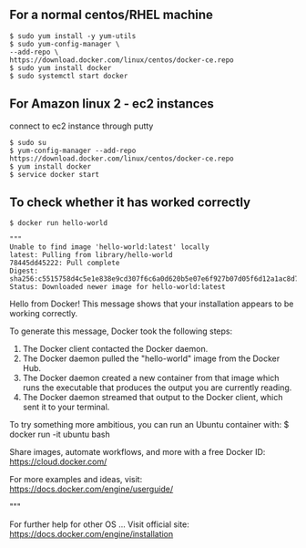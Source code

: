 ## For a normal centos/RHEL machine


	$ sudo yum install -y yum-utils
	$ sudo yum-config-manager \
    --add-repo \
    https://download.docker.com/linux/centos/docker-ce.repo
	$ sudo yum install docker
	$ sudo systemctl start docker


## For Amazon linux 2 - ec2 instances 
connect to ec2 instance through putty

	$ sudo su
	$ yum-config-manager --add-repo https://download.docker.com/linux/centos/docker-ce.repo
	$ yum install docker
	$ service docker start

## To check whether it has worked correctly 
	$ docker run hello-world

	"""
	Unable to find image 'hello-world:latest' locally
	latest: Pulling from library/hello-world
	78445dd45222: Pull complete
	Digest: sha256:c5515758d4c5e1e838e9cd307f6c6a0d620b5e07e6f927b07d05f6d12a1ac8d7
	Status: Downloaded newer image for hello-world:latest

Hello from Docker!
This message shows that your installation appears to be working correctly.

To generate this message, Docker took the following steps:
 1. The Docker client contacted the Docker daemon.
 2. The Docker daemon pulled the "hello-world" image from the Docker Hub.
 3. The Docker daemon created a new container from that image which runs the
    executable that produces the output you are currently reading.
 4. The Docker daemon streamed that output to the Docker client, which sent it
    to your terminal.

To try something more ambitious, you can run an Ubuntu container with:
 $ docker run -it ubuntu bash

Share images, automate workflows, and more with a free Docker ID:
 https://cloud.docker.com/

For more examples and ideas, visit:
 https://docs.docker.com/engine/userguide/

"""

For further help for other OS ... Visit official site:
https://docs.docker.com/engine/installation
